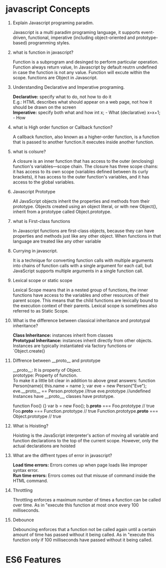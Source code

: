 <h1>javascript Concepts</h1>
  <ol>
  <li>
    Explain Javascript programing paradim.
    <p>
      Javascript is a multi paradim programing language, it supports event-driven, functional, imperative (including object-oriented and prototype-based) programming styles.
    </p>
  </li>
  <li>
    what is function in javascript?
    <p>
   Function is a subprogram and desinged to perform particular operation.
   Function always return value, In Javascript by default reutrn undefined in case the function is not any value.
   Function will excute within the scope.
   functions are Object in Javascript.
    </p>
  </li>
  <li>
    Understanding Declarative and Imperative programing.
    <p>
      <strong>Declarative:</strong> specify what to do, not how to do it<br>
	    E.g.: HTML describes what should appear on a web page, not how it should be drawn on the screen<br>
      <strong>Imperative:</strong> specify both what and how
	    int x; - What (declarative)
	    x=x+1; - How
    </p>
  </li>
  <li>
    what is High order function or Callback function?
    <p>
     A callback function, also known as a higher-order function, is a function that is passed to another function.It executes inside another function.
    </p>
  </li>
  <li>
    what is colsure?
    <p> A closure is an inner function that has access to the outer (enclosing) function's variables—scope chain. The closure has three scope chains: it has access to its own scope (variables defined between its curly brackets), it has access to the outer function's variables, and it has access to the global variables.</p>
  </li>
  <li>
    Javascript Prototype  
   <p> All JavaScript objects inherit the properties and methods from their prototype. Objects created using an object literal, or with new Object(), inherit from a prototype called Object.prototype.</p>
  </li>
  <li> 
    what is First-class functions
    <p>
     In Javascript functions are first-class objects, because they can have properties and methods just like any other object.
     When functions in that language are treated like any other variable
    </p>
  </li>
  <li>
    Currying in javascript.
    <p>
      It is a technique for converting function calls with multiple arguments into chains of function calls with a single argument for each call, but JavaScript supports multiple arguments in a single function call. 
    </p>
    <li>
       Lexical scope or static scope
      <p>
        Lexical Scope means that in a nested group of functions, the inner functions have access to the variables and other resources of their parent scope. This means that the child functions are lexically bound to the execution context of their parents. Lexical scope is sometimes also referred to as Static Scope.
      </p>
    </li>
  <li>
     What is the difference between classical inheritance and prototypal inheritance?
    <p>
      <strong>Class Inheritance:</strong> instances inherit from classes<br>
      <strong>Prototypal Inheritance:</strong> instances inherit directly from other objects. Instances are typically instantiated via factory functions or `Object.create()
    </p>
  </li>
 <li> 
  Diffrence between __proto__ and  prototype
  <p>
    __proto__: It is property of Object.<br>
    prototype: Property of function.</br>
    To make it a little bit clear in addition to above great answers:
function Person(name){
    this.name = name
 }; 
var eve = new Person("Eve");
eve.__proto__ == Person.prototype //true
eve.prototype  //undefined
Instances have __proto__, classes have prototype.

function Foo() {}
var b = new Foo();
b.__proto__ === Foo.prototype // true
Foo.__proto__ === Function.prototype // true
Function.prototype.__proto__ === Object.prototype // true
  </p>
  </li>
  <li>
    What is Hoisting?
    <p>
      Hoisting is the JavaScript interpreter's action of moving all variable and function declarations to the top of the current scope. However, only the actual declarations are hoisted
    </p>
  </li>
  <li>
     What are the diffrent types of error in javascript?
    <p>
      <strong>Load time errors:</strong> Errors comes up when page loads like improper syntax error.<br>
      <strong>Run time errors:</strong> Errors comes out that misuse of command inside the HTML command.
    </p>
  </li>
  <li>
    Throttling
    <p>Throttling enforces a maximum number of times a function can be called over time. As in "execute this function at most once every 100 milliseconds.</p>
  </li>
  <li>
    Debounce
    <p>Debouncing enforces that a function not be called again until a certain amount of time has passed without it being called. As in "execute this function only if 100 milliseconds have passed without it being called.</p>
  </li>
  </ol>
    <h1> ES6 Features</h1>
